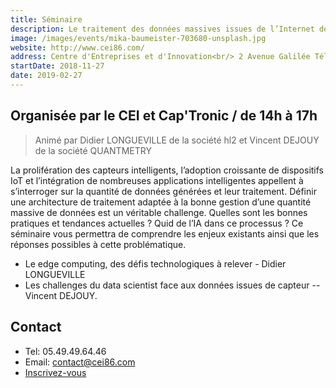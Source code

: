 ```yaml
---
title: Séminaire
description: Le traitement des données massives issues de l’Internet des Objets (IoT)
image: /images/events/mika-baumeister-703680-unsplash.jpg
website: http://www.cei86.com/
address: Centre d'Entreprises et d'Innovation<br/> 2 Avenue Galilée Téléport 1<br/> 86360 Chasseneuil du Poitou
startDate: 2018-11-27
date: 2019-02-27
---
```


## Organisée par le CEI et Cap'Tronic / de 14h à 17h

> Animé par Didier LONGUEVILLE de la société hl2 et Vincent DEJOUY de la société QUANTMETRY

La prolifération des capteurs intelligents, l’adoption croissante de dispositifs IoT et l’intégration de nombreuses applications intelligentes appellent à s’interroger sur la quantité de données générées et leur traitement. Définir une architecture de traitement adaptée à la bonne gestion d’une quantité massive de données est un véritable challenge. Quelles sont les bonnes pratiques et tendances actuelles ? Quid de l’IA dans ce processus ? Ce séminaire vous permettra de comprendre les enjeux existants ainsi que les réponses possibles à cette problématique.

- Le edge computing, des défis technologiques à relever - Didier LONGUEVILLE
- Les challenges du data scientist face aux données issues de capteur -- Vincent DEJOUY.
  
  
  
## Contact

- Tel: 05.49.49.64.46
- Email: contact@cei86.com
- [Inscrivez-vous](https://docs.google.com/forms/d/e/1FAIpQLSd6Euw0eMGOKcPHMxrZp3ZWuU6Bsky-6FFTmtDjTwpfdPL8eA/viewform)